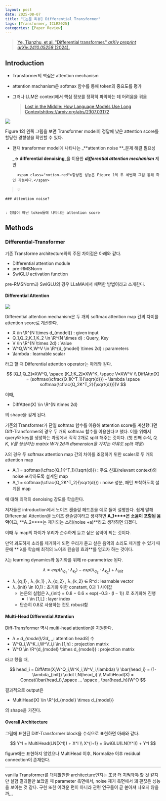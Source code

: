 ```yaml
---
layout: post
date: 2025-08-07
title: "[논문 리뷰] Differential Transformer"
tags: [Transformer, ICLR2025]
categories: [Paper Review]
---
```


> [Ye, Tianzhu, et al. "Differential transformer." ](https://arxiv.org/abs/2410.05258)[_arXiv preprint arXiv:2410.05258_](https://arxiv.org/abs/2410.05258)[ (2024).](https://arxiv.org/abs/2410.05258)



## Introduction

- Transformer의 핵심은 attention mechanism
- attention machanism은 softmax 함수를 통해 token의 중요도를 평가
- 그러나 LLM은 context에서 핵심 정보를 정확히 파악하는 데 어려움을 겪음

	> [Lost in the Middle: How Language Models Use Long Contextshttps://arxiv.org/abs/2307.03172](https://arxiv.org/abs/2307.03172)


![](https://prod-files-secure.s3.us-west-2.amazonaws.com/542b861c-36a8-4051-84e5-8804b6728dba/9083ea56-691a-4752-ae26-47f403431ac8/image.png?X-Amz-Algorithm=AWS4-HMAC-SHA256&X-Amz-Content-Sha256=UNSIGNED-PAYLOAD&X-Amz-Credential=ASIAZI2LB4665YDEIQ3G%2F20250925%2Fus-west-2%2Fs3%2Faws4_request&X-Amz-Date=20250925T132133Z&X-Amz-Expires=3600&X-Amz-Security-Token=IQoJb3JpZ2luX2VjEOz%2F%2F%2F%2F%2F%2F%2F%2F%2F%2FwEaCXVzLXdlc3QtMiJGMEQCIH1Gr8ansSncz%2FgnRt09qO%2F3MnL326fuxS72vYHAWZTWAiBKa9lRXnEoJmCQL5eNeLX%2BbhM3SAjnJw7u7yGOTpN90ir%2FAwh1EAAaDDYzNzQyMzE4MzgwNSIMiDJUV3XlJFQ1w88hKtwDqq0JZ9DItz%2FeNFlJZW%2BoJqfcpVe0VGpxqJtFA6D73gV1bt2dSGpIijmSr16wYvZ4mQXFzlkQx7WQ%2BguwInr052E3RBxkHdAL%2FbDXBzEQYH8HRtpcfBY9lz4XuXCiwW8FivzvFxlS74uPxXipCG9XBdNRVtHWQZkfC71TjvzFCIEqPlT3GQM%2FnPWEvSmjY5qyYZVRRpJJAf4Y5WJpe2ZGTq7HiXD920u6PVriqK8hOq5Osev6zLepsSVAdsCK0yb2N%2BPXjIXGrHSQ5AWtAHE%2BpZdK66oS0IsqyvESxfeYtsRY6%2FUt0OKG9hNgirgMNxaItRGKMBnBxl3L5O6TloALuGym9DILCgoG%2FnmzBNLrlfyomCkMJt9ja6q0u2qNhypgSQbKdajzj9EjQa2X%2BiCFxq3jyF9oS3QbWdIDFsSjwUC8%2FrPCQ6ty6N8EIVTsKctFg4dEmkNAAxK5dlnhQzTymILTKNJiYvhfZnL0VqdUavyEVdUYLK%2BHxONmlqbikxioKl6haXVEVJ1SQEXuXMnwQiIF445rXtr1Jck5WdFsSFHHb37EjhOVHhThWB1KAWxdzJpHmvYDhugK%2BYF7SUBPxdWFhj06NGNFKqSNIYC7GO1Wd5Ep9IQ974sh2YAw9ODUxgY6pgF7VOwx99LrZ6J%2BCjWYLQc9XGFFHCXpznnqDQq%2BsGIrBg2b3MF64WONSBkhOsoQjz5ObpmqIkUK5k0HQCbmVDj4paTcstRxJR%2F4NJ7C3ftYihZ9YMSY%2F%2Fz1fZK%2BA9B0j0TKXGwSmGfZGtxeHCq69%2FirsJ9lExIHZhdXX1Y4rlkziA%2B2eDdT2BeUL55HY3YA3RVxfNzjhJCWA9zkyXJ1x2Rjg3DP3oJC&X-Amz-Signature=a1dffcc49659d3bad7725eedacb15a2d5e0d581de154166bbcd45f34f604ee54&X-Amz-SignedHeaders=host&x-amz-checksum-mode=ENABLED&x-id=GetObject)


Figure 1의 왼쪽 그림을 보면 Transformer model이 정답에 낮은 attention score를 할당한 경향성을 확인할 수 있다.

- 현재 transformer model에 나타나는 _**attention noise **_문제 해결 필요성

	_**→ differential denoising**_을 이용한 _**differential attention mechanism**_ 제안


		<span class="notion-red">향상된 성능은 Figure 1의 두 세번째 그림 통해 확인 가능하다.</span>


> 💡 


	### Attention noise?


	: 정답이 아닌 token들에 나타나는 attention score



## Methods



### Differential-Transformer


기존 Transforme architecture와의 주된 차이점은 아래와 같다.

- Differential attention module
- pre-RMSNorm
- SwiGLU activation function

pre-RMSNorm과 SwiGLU의 경우 LLaMA에서 채택한 방법이라고 소개한다.



#### Differential Attention


![](https://prod-files-secure.s3.us-west-2.amazonaws.com/542b861c-36a8-4051-84e5-8804b6728dba/116d70b2-1963-4810-9167-f4c7d8a06e8f/image.png?X-Amz-Algorithm=AWS4-HMAC-SHA256&X-Amz-Content-Sha256=UNSIGNED-PAYLOAD&X-Amz-Credential=ASIAZI2LB4665YDEIQ3G%2F20250925%2Fus-west-2%2Fs3%2Faws4_request&X-Amz-Date=20250925T132133Z&X-Amz-Expires=3600&X-Amz-Security-Token=IQoJb3JpZ2luX2VjEOz%2F%2F%2F%2F%2F%2F%2F%2F%2F%2FwEaCXVzLXdlc3QtMiJGMEQCIH1Gr8ansSncz%2FgnRt09qO%2F3MnL326fuxS72vYHAWZTWAiBKa9lRXnEoJmCQL5eNeLX%2BbhM3SAjnJw7u7yGOTpN90ir%2FAwh1EAAaDDYzNzQyMzE4MzgwNSIMiDJUV3XlJFQ1w88hKtwDqq0JZ9DItz%2FeNFlJZW%2BoJqfcpVe0VGpxqJtFA6D73gV1bt2dSGpIijmSr16wYvZ4mQXFzlkQx7WQ%2BguwInr052E3RBxkHdAL%2FbDXBzEQYH8HRtpcfBY9lz4XuXCiwW8FivzvFxlS74uPxXipCG9XBdNRVtHWQZkfC71TjvzFCIEqPlT3GQM%2FnPWEvSmjY5qyYZVRRpJJAf4Y5WJpe2ZGTq7HiXD920u6PVriqK8hOq5Osev6zLepsSVAdsCK0yb2N%2BPXjIXGrHSQ5AWtAHE%2BpZdK66oS0IsqyvESxfeYtsRY6%2FUt0OKG9hNgirgMNxaItRGKMBnBxl3L5O6TloALuGym9DILCgoG%2FnmzBNLrlfyomCkMJt9ja6q0u2qNhypgSQbKdajzj9EjQa2X%2BiCFxq3jyF9oS3QbWdIDFsSjwUC8%2FrPCQ6ty6N8EIVTsKctFg4dEmkNAAxK5dlnhQzTymILTKNJiYvhfZnL0VqdUavyEVdUYLK%2BHxONmlqbikxioKl6haXVEVJ1SQEXuXMnwQiIF445rXtr1Jck5WdFsSFHHb37EjhOVHhThWB1KAWxdzJpHmvYDhugK%2BYF7SUBPxdWFhj06NGNFKqSNIYC7GO1Wd5Ep9IQ974sh2YAw9ODUxgY6pgF7VOwx99LrZ6J%2BCjWYLQc9XGFFHCXpznnqDQq%2BsGIrBg2b3MF64WONSBkhOsoQjz5ObpmqIkUK5k0HQCbmVDj4paTcstRxJR%2F4NJ7C3ftYihZ9YMSY%2F%2Fz1fZK%2BA9B0j0TKXGwSmGfZGtxeHCq69%2FirsJ9lExIHZhdXX1Y4rlkziA%2B2eDdT2BeUL55HY3YA3RVxfNzjhJCWA9zkyXJ1x2Rjg3DP3oJC&X-Amz-Signature=9ce858baea50d3270e596d7d8c0da0ee20d59187928679699cf15a21991d5d48&X-Amz-SignedHeaders=host&x-amz-checksum-mode=ENABLED&x-id=GetObject)


Differential attention mechanism은 두 개의 softmax attention map 간의 차이를 attention score로 계산한다.

- X \in \R^{N \times d\_{model}} : given input
- Q\_1,Q\_2,K\_1,K\_2 \in \R^{N \times d} : Query, Key
- V \in \R^{N \times 2d} : Value
- W^Q,W^K,W^V \in \R^{d\_{model} \times 2d} : parameters
- \lambda : learnable scalar

라고 할 때 Differential attention operator는 아래와 같다.


$$
[Q_1;Q_2]=XW^Q, \space [K_1;K_2]=XW^K, \space V=XW^V \\
DiffAttn(X) = (softmax(\cfrac{Q_1K^T_1}{\sqrt{d}}) - \lambda \space softmax(\cfrac{Q_2K^T_2}{\sqrt{d}}))V
$$


이때,

- DiffAtten(X) \in \R^{N \times 2d}

의 shape을 갖게 된다.


기존의 Transformer가 단일 softmax 함수를 이용해 attention score를 계산했다면 Diff-Transformer의 경우 두 개의 softmax 함수를 이용한다고 했다. 이를 위해서 query와 key를 생성하는 과정에서 각각 2개로 split 해주는 것이다. <span class="notion-red">(첫 번째 수식, </span><span class="notion-red">_Q, K, V를 생성하는 matrix W가 2d의 dismension을 가지는 이유도 split 때문_</span><span class="notion-red">)</span>


 λ의 경우 두 softmax attention map 간의 차이를 조정하기 위한 scaler로 두 개의 attention map

- A\_1 = softmax(\cfrac{Q\_1K^T\_1}{\sqrt{d}}) : 주요 신호(relevant context)와 noise 포착하도록 설계된 map
- A\_1 = softmax(\cfrac{Q\_2K^T\_2}{\sqrt{d}}) : noise 성분, 패턴 포착하도록 설계된 map 

에 대해 최적의 denoising 강도를 학습한다.


저자들은 introduction에서 노이즈 캔슬링 헤드폰을 예로 들어 설명한다. 쉽게 말해 Differential Attention을 노이즈 캔슬링이라고 생각하면 **A\_1****은 소음이 포함된 음악**이고, **A\_2****는 제거되는 소리(noise +a)**라고 생각하면 되겠다. 


이때 두 map의 차이가 우리가 순수하게 듣고 싶은 음악이 되는 것이다. 


만약 과도하게 소리를 제거하게 되면 우리가 듣고 싶은 음악의 소리도 제거할 수 있기 때문에 ** λ를 학습해 최적의 노이즈 캔슬링 효과**를 얻고자 하는 것이다.


λ는 learning dynamics와 동기화를 위해 re-parametrize 된다.


$$
\lambda = exp(\lambda_{q_1} \cdot \lambda_{k_1}) - exp(\lambda_{q_2} \cdot \lambda_{k_2}) + \lambda_{init}
$$

- λ\_{q\_1} , λ\_{k\_1} , λ\_{q\_2} , λ\_{k\_2} ∈ R^d : learnable vector
- λ\_{init} \in (0,1) : 초기화 위한 constant, 0과 1 사이값
	- 논문의 실험은 λ\_{init} = 0.8 − 0.6 × exp(−0.3 · (l − 1)) 로 초기화해 진행
		- l \in [1,L] : layer index
	- 단순히 0.8로 사용하는 것도 robust함


#### **Multi-Head Differential Attention**


Diff-Transformer 역시 multi-head attention을 지원한다.

- _h = d\_{model}/2d__ _: attention head의 수
- W^Q\_i,W^K\_i,W^V\_i,i \in [1,h] : projection matrix
- W^O \in \R^{d\_{model} \times d\_{model}} : projection matrix

라고 했을 때,


$$
head_i = DiffAttn(X;W^Q_i,W^K_i,W^V_i,\lambda) \\
\bar{head_i} = (1-\lambda_{init}) \cdot LN(head_i) \\
MultiHead(X) = Concat(\bar{head_i},\space ... \space , \bar{head_h})W^O
$$


결과적으로 output은

- MultiHead(X) \in \R^{d\_{model} \times d\_{model}}

의 shape을 가진다.



#### Overall Architecture


그림에 표현된 Diff-Transformer block을 수식으로 표현하면 아래와 같다.


$$
Y^l = MultiHead(LN(X^l)) + X^l \\
X^{l+1} = SwiGLU(LN(Y^l)) + Y^l
$$


figure에는 표현하지 않았으나 MultiHead 이후, Normalize 이후 residual connection이 존재한다.


---


vanilla Transformer를 대체할만한 architecture인지는 조금 더 지켜봐야 할 것 같지만 실험 결과들만 보았을 때 parameter 측면에서, noise 제거 측면에서 꽤 괜찮은 성능을 보이는 것 같다. 구현 또한 어려운 편이 아니라 관련 연구들이 곧 쏟아져 나오지 않을까,,,


